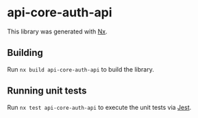 # api-core-auth-api

This library was generated with [Nx](https://nx.dev).

## Building

Run `nx build api-core-auth-api` to build the library.

## Running unit tests

Run `nx test api-core-auth-api` to execute the unit tests via [Jest](https://jestjs.io).
